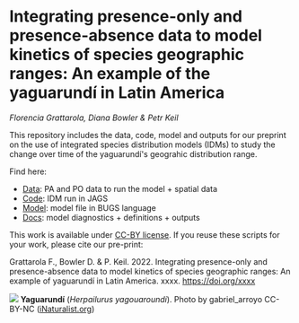 # Integrating presence-only and presence-absence data to model kinetics of species geographic ranges: An example of the yaguarundí in Latin America

*Florencia Grattarola, Diana Bowler & Petr Keil*

This repository includes the data, code, model and outputs for our preprint on the use of integrated species distribution models (IDMs) to study the change over time of the yaguarundí's geograhic distribution range.

Find here:

  - [Data](/data): PA and PO data to run the model + spatial data  
  - [Code](/code): IDM run in JAGS   
  - [Model](/model): model file in BUGS language  
  - [Docs](/docs): model diagnostics + definitions + outputs  

This work is available under [CC-BY license](https://creativecommons.org/licenses/by/4.0/deed.en). If you reuse these scripts for your work, please cite our pre-print:

Grattarola F., Bowler D. & P. Keil. 2022. Integrating presence-only and presence-absence data to model kinetics of species geographic ranges: An example of yaguarundí in Latin America. xxxx. https://doi.org/xxxx



![](https://inaturalist-open-data.s3.amazonaws.com/photos/83401845/original.jpg)
**Yaguarundí** (*Herpailurus yagouaroundi*). Photo by gabriel_arroyo CC-BY-NC ([iNaturalist.org](https://www.naturalista.uy/observations/52468398))
